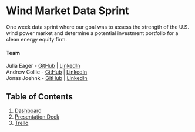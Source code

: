 # Wind Market Data Sprint
One week data sprint where our goal was to assess the strength of the U.S. wind power market and determine a potential investment portfolio for a clean energy equity firm. 

#### Team
Julia Eager - [GitHub](https://github.com/tinnatonia) | [LinkedIn](https://www.linkedin.com/in/julia-eager/)\
Andrew Collie - [GitHub](https://github.com/drewcollie) | [LinkedIn](https://www.linkedin.com/in/andrew-collie/)\
Jonas Joehnk - [GitHub](https://github.com/jjoehnk) | [LinkedIn](https://www.linkedin.com/in/jonas-joehnk/)

## Table of Contents
1. [Dashboard](https://drive.google.com/file/d/1ik7icn7V1s0j0ztmtRsQmGwQJq_V0Nc9/view?usp=sharing)
2. [Presentation Deck](https://drive.google.com/file/d/1vB5rsYZ9o1WGf3OeWRQ6QBbKfWyCE_6t/view?usp=drive_link)
3. [Trello](https://trello.com/b/Byj3sNaH/wind-market-sprint)
